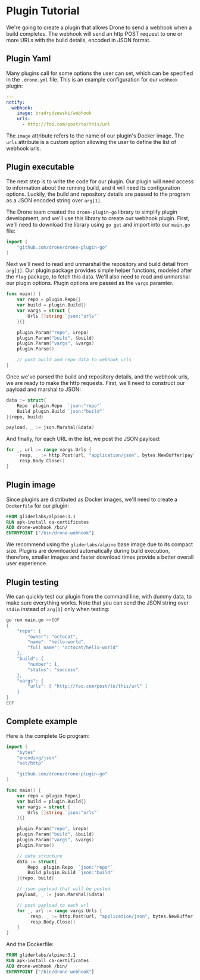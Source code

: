 # Plugin Tutorial

We're going to create a plugin that allows Drone to send a webhook when a build completes. The webhook will send an http POST request to one or more URLs with the build details, encoded in JSON format.

## Plugin Yaml

Many plugins call for some options the user can set, which can be specified in the `.drone.yml` file. This is an example configuration for our `webhook` plugin:

```yaml
---
notify:
  webhook:
    image: bradrydzewski/webhook
    urls:
      - http://foo.com/post/to/this/url
```

The `image` attribute refers to the name of our plugin's Docker image. The `urls` attribute is a custom option allowing the user to define the list of webhook urls.

## Plugin executable

The next step is to write the code for our plugin. Our plugin will need access to information about the running build, and it will need its configuration options. Luckily, the build and repository details are passed to the program as a JSON encoded string over `arg[1]`.

The Drone team created the `drone-plugin-go` library to simplify plugin development, and we'll use this library to create our webhook plugin. First, we'll need to download the library using `go get` and import into our `main.go` file:

```go
import (
    "github.com/drone/drone-plugin-go"
)
```

Next we'll need to read and unmarshal the repository and build detail from `arg[1]`. Our plugin package provides simple helper functions, modeled after the `flag` package, to fetch this data. We'll also need to read and unmarshal our plugin options. Plugin options are passed as the `vargs` paramter.

```go
func main() {
    var repo = plugin.Repo{}
    var build = plugin.Build{}
    var vargs = struct {
        Urls []string `json:"urls"`
    }{}

    plugin.Param("repo", &repo)
    plugin.Param("build", &build)
    plugin.Param("vargs", &vargs)
    plugin.Parse()

    // post build and repo data to webhook urls
}
```

Once we've parsed the build and repository details, and the webhook urls, we are ready to make the http requests. First, we'll need to construct our payload and marshal to JSON:

```go
data := struct{
    Repo  plugin.Repo  `json:"repo"`
    Build plugin.Build `json:"build"`
}{repo, build}

payload, _ := json.Marshal(&data)
```

And finally, for each URL in the list, we post the JSON payload:

```go
for _, url := range vargs.Urls {
     resp, _ := http.Post(url, "application/json", bytes.NewBuffer(payload))
     resp.Body.Close()
}
```

## Plugin image

Since plugins are distributed as Docker images, we'll need to create a `Dockerfile` for our plugin:

```dockerfile
FROM gliderlabs/alpine:3.1
RUN apk-install ca-certificates
ADD drone-webhook /bin/
ENTRYPOINT ["/bin/drone-webhook"]
```

We recommend using the `gliderlabs/alpine` base image due to its compact size. Plugins are downloaded automatically during build execution, therefore, smaller images and faster download times provide a better overall user experience.

## Plugin testing

We can quickly test our plugin from the command line, with dummy data, to make sure everything works. Note that you can send the JSON string over `stdin` instead of `arg[1]` only when testing:

```bash
go run main.go <<EOF
{
    "repo": {
        "owner": "octocat",
        "name": "hello-world",
        "full_name": "octocat/hello-world"
    },
    "build": {
        "number": 1,
        "status": "success"
    },
    "vargs": {
        "urls": [ "http://foo.com/post/to/this/url" ]
    }
}
EOF
```

## Complete example

Here is the complete Go program:

```go
import (
    "bytes"
    "encoding/json"
    "net/http"

    "github.com/drone/drone-plugin-go"
)

func main() {
    var repo = plugin.Repo{}
    var build = plugin.Build{}
    var vargs = struct {
        Urls []string `json:"urls"`
    }{}

    plugin.Param("repo", &repo)
    plugin.Param("build", &build)
    plugin.Param("vargs", &vargs)
    plugin.Parse()

    // data structure
    data := struct{
        Repo  plugin.Repo  `json:"repo"`
        Build plugin.Build `json:"build"`
    }{repo, build}

    // json payload that will be posted
    payload, _ := json.Marshal(&data)

    // post payload to each url
    for _, url := range vargs.Urls {
         resp, _ := http.Post(url, "application/json", bytes.NewBuffer(payload))
         resp.Body.Close()
    }
}
```

And the Dockerfile:

```dockerfile
FROM gliderlabs/alpine:3.1
RUN apk-install ca-certificates
ADD drone-webhook /bin/
ENTRYPOINT ["/bin/drone-webhook"]
```
